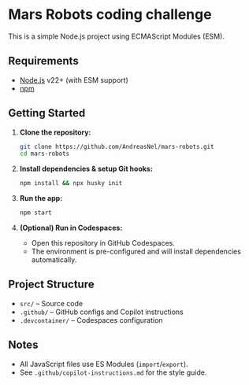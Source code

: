 # Mars Robots coding challenge

This is a simple Node.js project using ECMAScript Modules (ESM).

## Requirements

- [Node.js](https://nodejs.org/) v22+ (with ESM support)
- [npm](https://www.npmjs.com/)

## Getting Started

1. **Clone the repository:**
   ```sh
   git clone https://github.com/AndreasNel/mars-robots.git
   cd mars-robots
   ```

2. **Install dependencies & setup Git hooks:**
   ```sh
   npm install && npx husky init
   ```

3. **Run the app:**
   ```sh
   npm start
   ```

4. **(Optional) Run in Codespaces:**
   - Open this repository in GitHub Codespaces.
   - The environment is pre-configured and will install dependencies automatically.

## Project Structure

- `src/` – Source code
- `.github/` – GitHub configs and Copilot instructions
- `.devcontainer/` – Codespaces configuration

## Notes

- All JavaScript files use ES Modules (`import`/`export`).
- See `.github/copilot-instructions.md` for the style guide.
